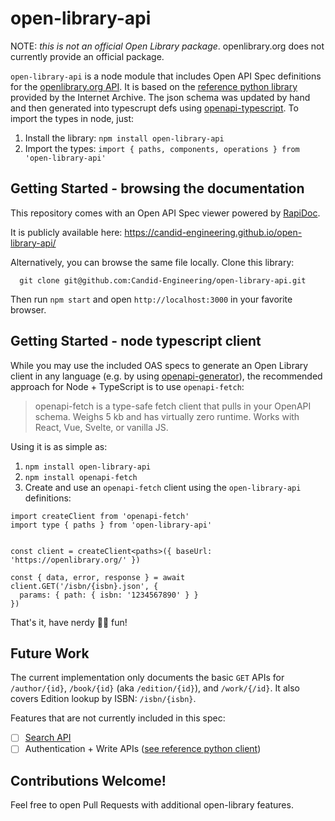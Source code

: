 # open-library-api

NOTE: *this is not an official Open Library package*. openlibrary.org does not currently provide an official package.

`open-library-api` is a node module that includes Open API Spec definitions for the [openlibrary.org API](https://openlibrary.org/developers/api). It is based on the [reference python library](https://github.com/internetarchive/openlibrary-client) provided by the Internet Archive. The json schema was updated by hand and then generated into typescrupt defs using [openapi-typescript](https://openapi-ts.pages.dev/). To import the types in node, just:

1. Install the library: `npm install open-library-api`
2. Import the types: `import { paths, components, operations } from 'open-library-api'`

## Getting Started - browsing the documentation

This repository comes with an Open API Spec viewer powered by [RapiDoc](https://rapidocweb.com/).

It is publicly available here: https://candid-engineering.github.io/open-library-api/

Alternatively, you can browse the same file locally. Clone this library:

```
  git clone git@github.com:Candid-Engineering/open-library-api.git
```

Then run `npm start` and open `http://localhost:3000` in your favorite browser.

## Getting Started - node typescript client

While you may use the included OAS specs to generate an Open Library client in any language (e.g. by using [openapi-generator](https://github.com/OpenAPITools/openapi-generator)), the recommended approach for Node + TypeScript is to use `openapi-fetch`:

> openapi-fetch is a type-safe fetch client that pulls in your OpenAPI schema.
> Weighs 5 kb and has virtually zero runtime. Works with React, Vue, Svelte, or
> vanilla JS.

Using it is as simple as:
1. `npm install open-library-api`
2. `npm install openapi-fetch`
3. Create and use an `openapi-fetch` client using the `open-library-api` definitions:

```
import createClient from 'openapi-fetch'
import type { paths } from 'open-library-api'


const client = createClient<paths>({ baseUrl: 'https://openlibrary.org/' })

const { data, error, response } = await client.GET('/isbn/{isbn}.json', {
  params: { path: { isbn: '1234567890' } }
})
```

That's it, have nerdy 📖🐛 fun!

## Future Work
The current implementation only documents the basic `GET` APIs for `/author/{id}`, `/book/{id}` (aka `/edition/{id}`), and `/work/{/id}`. It also covers Edition lookup by ISBN: `/isbn/{isbn}`.

Features that are not currently included in this spec:
- [ ] [Search API](https://openlibrary.org/dev/docs/api/search)
- [ ] Authentication + Write APIs ([see reference python client](https://github.com/internetarchive/openlibrary-client?tab=readme-ov-file#authentication-against-production))

## Contributions Welcome!

Feel free to open Pull Requests with additional open-library features.
